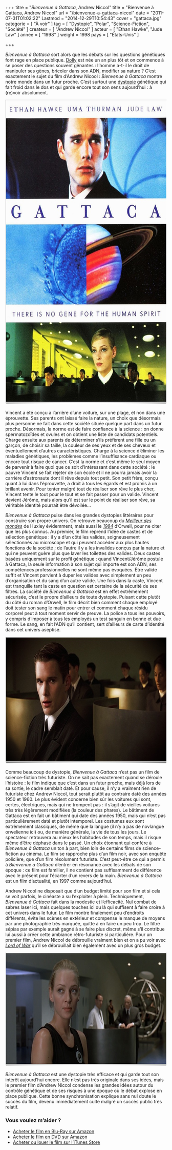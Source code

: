 +++
titre = "<em>Bienvenue à Gattaca</em>, Andrew Niccol"
title = "Bienvenue à Gattaca, Andrew Niccol"
url = "/bienvenue-a-gattaca-niccol"
date = "2011-07-31T01:02:22"
Lastmod = "2014-12-29T10:54:43"
cover = "gattaca.jpg"
categorie = [ "À voir" ]
tag = [ "Dystopie", "Polar", "Science-Fiction", "Société" ]
createur = [ "Andrew Niccol" ]
acteur = [ "Ethan Hawke", "Jude Law" ]
annee = [ "1998" ]
weight = 1998
pays = [ "États-Unis" ]

+++

<p><em>Bienvenue à Gattaca</em> sort alors que les débats sur les questions génétiques font rage en place publique. <a href="http://fr.wikipedia.org/wiki/Dolly_(brebis)">Dolly</a> est née un an plus tôt et on commence à se poser des questions souvent gênantes : l&rsquo;homme a-t-il le droit de manipuler ses gènes, bricoler dans son ADN, modifier sa nature ? C&rsquo;est exactement le sujet du film d&rsquo;Andrew Nicool : <em>Bienvenue à Gattaca</em> montre notre monde dans un futur proche. C&rsquo;est surtout une <a href="http://fr.wikipedia.org/wiki/Dystopie">dystopie</a> génétique qui fait froid dans le dos et qui garde encore tout son sens aujourd&rsquo;hui : à (re)voir absolument.</p>
<a href="http://www.allocine.fr/film/fichefilm_gen_cfilm=17079.html"><img class="aligncenter" style="border-style: initial; border-color: initial; border-width: 0px;" src="bienvenue-a-gattaca.jpg" alt="Bienvenue a gattaca" width="690" height="950" border="0" /></a>
<p>Vincent a été conçu à l&rsquo;arrière d&rsquo;une voiture, sur une plage, et non dans une éprouvette. Ses parents ont laissé faire la nature, un choix que désormais plus personne ne fait dans cette société située quelque part dans un futur proche. Désormais, la norme est de faire confiance à la science : on donne spermatozoïdes et ovules et on obtient une liste de candidats potentiels. Charge ensuite aux parents de déterminer s&rsquo;ils préfèrent une fille ou un garçon, de choisir sa taille, la couleur de ses yeux et de ses cheveux et éventuellement d&rsquo;autres caractéristiques. Charge à la science d&rsquo;éliminer les maladies génétiques, les problèmes comme l&rsquo;insuffisance cardiaque ou encore tout risque de cancer. C&rsquo;est la norme et c&rsquo;est même le seul moyen de parvenir à faire quoi que ce soit d&rsquo;intéressant dans cette société : le pauvre Vincent se fait rejeter de son école et il ne pourra jamais avoir la carrière d&rsquo;astronaute dont il rêve depuis tout petit. Son petit frère, conçu quant à lui dans l&rsquo;éprouvette, a droit à tous les égards et est promis à un brillant avenir. Pour tenter malgré tout de réaliser son rêve le plus cher, Vincent tente le tout pour le tout et se fait passer pour un valide. Vincent devient Jérôme, mais alors qu&rsquo;il est sur le point de réaliser son rêve, sa véritable identité pourrait être dévoilée…</p>
<p><em>Bienvenue à Gattaca</em> puise dans les grandes dystopies littéraires pour construire son propre univers. On retrouve beaucoup du <em><a href="http://fr.wikipedia.org/wiki/Le_Meilleur_des_mondes">Meilleur des mondes</a></em> de Huxley évidemment, mais aussi le <em><a href="http://fr.wikipedia.org/wiki/1984_(roman)">1984</a></em> d&rsquo;Orwell, pour ne citer que les plus connus. Au premier, le film reprend l&rsquo;idée de castes et de sélection génétique : il y a d&rsquo;un côté les valides, soigneusement sélectionnés au microscope et qui peuvent accéder aux plus hautes fonctions de la société ; de l&rsquo;autre il y a les invalides conçus par la nature et qui ne peuvent guère plus que laver les toilettes des valides. Deux castes basées uniquement sur le profil génétique : quand Vincent/Jérôme postule à Gattaca, la seule information à son sujet qui importe est son ADN, ses compétences professionnelles ne sont même pas évoquées. Être valide suffit et Vincent parvient à duper les valides avec simplement un peu d&rsquo;organisation et du sang d&rsquo;un autre valide. Une fois dans la caste, Vincent est tranquille tant la caste en question est certaine de la sécurité de ses filtres. La société de <em>Bienvenue à Gattaca</em> est en effet extrêmement sécurisée, c&rsquo;est le propre d&rsquo;ailleurs de toute dystopie. Puisant cette plutôt du côté du roman d&rsquo;Orwell, le film décrit bien comment chaque employé doit tester son sang le matin pour entrer et comment chaque résidu corporel peut à tout moment servir de preuve. La police a tous les pouvoirs, y compris d&rsquo;imposer à tous les employés un test sanguin en bonne et due forme. Le sang, en fait l&rsquo;ADN qu&rsquo;il contient, sert d&rsquo;ailleurs de carte d&rsquo;identité dans cet univers aseptisé.</p>
<img class="aligncenter" style="border-style: initial; border-color: initial; border-width: 0px;" src="ethan-hawke-gattaca.jpg" alt="Ethan hawke gattaca" width="690" height="396" border="0" />
<p>Comme beaucoup de dystopie, <em>Bienvenue à Gattaca</em> n&rsquo;est pas un film de science-fiction très futuriste. On ne sait pas exactement quand se déroule l&rsquo;histoire : le film indique que c&rsquo;est dans un futur proche, mais déjà lors de sa sortie, le cadre semblait daté. Et pour cause, il n&rsquo;y a vraiment rien de futuriste chez Andrew Niccol, tout serait plutôt au contraire daté des années 1950 et 1960. Le plus évident concerne bien sûr les voitures qui sont, certes, électriques, mais qui ne trompent pas : il s&rsquo;agit de vieilles voitures très très légèrement modifiées (la couleur des phares). Le bâtiment de Gattaca est en fait un bâtiment qui date des années 1950, mais qui n&rsquo;est pas particulièrement daté et plutôt intemporel. Les costumes eux sont extrêmement classiques, de même que la langue (il n&rsquo;y a pas de novlangue orwelienne ici) ou, de manière générale, la vie de tous les jours. Le spectateur retrouvera au mieux les habitudes de son temps, mais il risque même d&rsquo;être déphasé dans le passé. Un choix étonnant qui confère à <em>Bienvenue à Gattaca</em> un ton à part, bien loin de certains films de science-fiction au cinéma. Le film se rapproche plus d&rsquo;un film noir, avec son enquête policière, que d&rsquo;un film résolument futuriste. C&rsquo;est peut-être ce qui a permis à <em>Bienvenue à Gattaca</em> d&rsquo;entrer en résonance avec les débats de son époque : ce film est familier, il ne contient pas suffisamment de différence avec le présent pour l&rsquo;écarter d&rsquo;un revers de la main. <em>Bienvenue à Gattaca</em> est un film d&rsquo;actualité, en 1997 comme aujourd&rsquo;hui.</p>
<p>Andrew Niccol ne disposait que d&rsquo;un budget limité pour son film et si cela se voit parfois, le cinéaste a su l&rsquo;exploiter à plein. Techniquement, <em>Bienvenue à Gattaca</em> fait dans la modestie et l&rsquo;efficacité. Nul combat de sabres laser ici, mais quelques touches ici ou là qui suffisent à faire croire à cet univers dans le futur. Le film montre finalement peu d&rsquo;endroits différents, évite les scènes en extérieur et compense le manque de moyens par une photographie très marquée, quitte à en faire un peu trop. Le filtre sépias par exemple aurait gagné à se faire plus discret, même s&rsquo;il contribue lui aussi à créer cette ambiance rétro-futuriste si particulière. Pour un premier film, Andrew Niccol de débrouille vraiment bien et on a pu voir avec <em><a href="http://voiretmanger.fr/lord-of-war-niccol/" title="Lord of War, Andrew Niccol">Lord of War</a></em> qu&rsquo;il se débrouillait bien également avec un plus gros budget.</p>
<img class="aligncenter" style="border-style: initial; border-color: initial; border-width: 0px;" src="gattaca-uma-thurman.jpg" alt="Gattaca uma thurman" width="690" height="354" border="0" />
<p><em>Bienvenue à Gattaca</em> est une dystopie très efficace et qui garde tout son intérêt aujourd&rsquo;hui encore. Elle n&rsquo;est pas très originale dans ses idées, mais le premier film d&rsquo;Andrew Niccol condense les grandes idées autour du contrôle génétique et de ses risques à une époque où le débat explose en place publique. Cette bonne synchronisation explique sans nul doute le succès du film, devenu immédiatement culte malgré un succès public très relatif.</p>
<div class="amazon">
<h3>Vous voulez m&rsquo;aider ?</h3>
<ul>
<li><a href="http://www.amazon.fr/gp/product/B0014SM9ZQ/ref=as_li_ss_tl?ie=UTF8&#038;tag=leblogdenic07-21&#038;linkCode=as2&#038;camp=1642&#038;creative=19458&#038;creativeASIN=B0014SM9ZQ">Acheter le film en Blu-Ray sur Amazon</a></li>
<li><a href="http://www.amazon.fr/gp/product/B0012DACEI/ref=as_li_ss_tl?ie=UTF8&#038;tag=leblogdenic07-21&#038;linkCode=as2&#038;camp=1642&#038;creative=19458&#038;creativeASIN=B0012DACEI">Acheter le film en DVD sur Amazon</a></li>
<li><a href="http://itunes.apple.com/fr/movie/bienvenue-a-gattaca/id369305898">Acheter ou louer le film sur l&rsquo;iTunes Store</a></li>
</ul>
</div>

